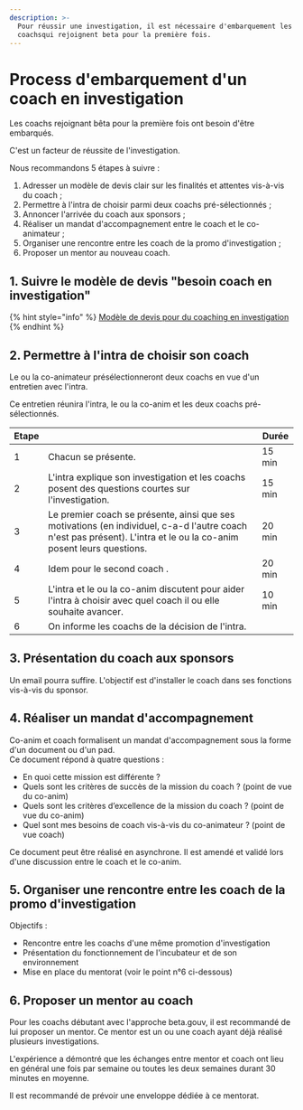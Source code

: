 ```yaml
---
description: >-
  Pour réussir une investigation, il est nécessaire d'embarquement les nouveaux
  coachsqui rejoignent beta pour la première fois.
---
```


# Process d'embarquement d'un coach en investigation

Les coachs rejoignant bêta pour la première fois ont besoin d'être embarqués.

C'est un facteur de réussite de l'investigation.

Nous recommandons 5 étapes à suivre :

1. Adresser un modèle de devis clair sur les finalités et attentes vis-à-vis du coach ;
2. Permettre à l'intra de choisir parmi deux coachs pré-sélectionnés ;
3. Annoncer l'arrivée du coach aux sponsors ;
4. Réaliser un mandat d'accompagnement entre le coach et le co-animateur ;
5. Organiser une rencontre entre les coach de la promo d'investigation ;
6. Proposer un mentor au nouveau coach.

## 1. Suivre le modèle de devis "besoin coach en investigation"

{% hint style="info" %}
[Modèle de devis pour du coaching en investigation](https://docs.google.com/document/d/15p4NXD4Ttmz5rwPu-4aHZSNzV5S65i0tlLEBv7nAGfk/edit#heading=h.xk421rdycby)
{% endhint %}

## 2. Permettre à l'intra de choisir son coach

Le ou la co-animateur présélectionneront deux coachs en vue d'un entretien avec l'intra.

Ce entretien réunira l'intra, le ou la co-anim et les deux coachs pré-sélectionnés.

| Etape |                                                                                                                                                                     | Durée  |
| ----- | ------------------------------------------------------------------------------------------------------------------------------------------------------------------- | ------ |
| 1     | Chacun se présente.                                                                                                                                                 | 15 min |
| 2     | L'intra explique son investigation et les coachs posent des questions courtes sur l'investigation.                                                                  | 15 min |
| 3     | Le premier coach se présente, ainsi que ses motivations (en individuel, c-a-d l'autre coach n'est pas présent). L'intra et le ou la co-anim posent leurs questions. | 20 min |
| 4     | Idem pour le second coach .                                                                                                                                         | 20 min |
| 5     | L'intra et le ou la co-anim discutent pour aider l'intra à choisir avec quel coach il ou elle souhaite avancer.                                                     | 10 min |
| 6     | On informe les coachs de la décision de l'intra.                                                                                                                    |        |

## 3. Présentation du coach aux sponsors

Un email pourra suffire. L'objectif est d'installer le coach dans ses fonctions vis-à-vis du sponsor.

## 4. Réaliser un mandat d'accompagnement

Co-anim et coach formalisent un mandat d'accompagnement sous la forme d'un document ou d'un pad.\
Ce document répond à quatre questions :

* En quoi cette mission est différente ?
* Quels sont les critères de succès de la mission du coach ? (point de vue du co-anim)
* Quels sont les critères d’excellence de la mission du coach ? (point de vue du co-anim)
* Quel sont mes besoins de coach vis-à-vis du co-animateur ? (point de vue coach)

Ce document peut être réalisé en asynchrone. Il est amendé et validé lors d'une discussion entre le coach et le co-anim.

## 5. Organiser une rencontre entre les coach de la promo d'investigation

Objectifs :

* Rencontre entre les coachs d'une même promotion d'investigation
* Présentation du fonctionnement de l'incubateur et de son environnement
* Mise en place du mentorat (voir le point n°6 ci-dessous)

## 6. Proposer un mentor au coach

Pour les coachs débutant avec l'approche beta.gouv, il est recommandé de lui proposer un mentor. Ce mentor est un ou une coach ayant déjà réalisé plusieurs investigations.

L'expérience a démontré que les échanges entre mentor et coach ont lieu en général une fois par semaine ou toutes les deux semaines durant 30 minutes en moyenne.

Il est recommandé de prévoir une enveloppe dédiée à ce mentorat.
